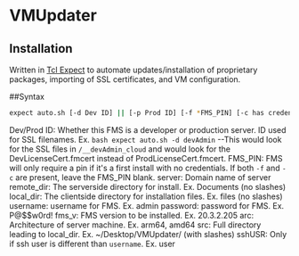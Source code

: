 # VMUpdater
## Installation

Written in [Tcl Expect](https://www.tcl.tk/man/expect5.31/expect.1.html) to automate updates/installation of proprietary packages, importing of SSL certificates, and VM configuration.

##Syntax
```bash
expect auto.sh [-d Dev ID] || [-p Prod ID] [-f *FMS_PIN] [-c has credentials] [server] [remote_dir] [local_dir] [username] [password] [fms_v] [arc] [src] [sshUSR]
```
Dev/Prod ID: Whether this FMS is a developer or production server. ID used for SSL filenames.
Ex. ```bash expect auto.sh -d devAdmin```    --This would look for the SSL files in ```/__devAdmin_cloud``` and would look for the DevLicenseCert.fmcert instead of ProdLicenseCert.fmcert.
FMS_PIN: FMS will only require a pin if it's a first install with no credentials. If both ```-f``` and ```-c``` are present, leave the FMS_PIN blank.
server: Domain name of server
remote_dir: The serverside directory for install. Ex. Documents (no slashes)
local_dir: The clientside directory for installation files. Ex. files (no slashes)
username: username for FMS. Ex. admin
password: password for FMS. Ex. P@$$w0rd!
fms_v: FMS version to be installed. Ex. 20.3.2.205
arc: Architecture of server machine. Ex. arm64, amd64
src: Full directory leading to local_dir. Ex. ~/Desktop/VMUpdater/ (with slashes)
sshUSR: Only if ssh user is different than ```username```. Ex. user
